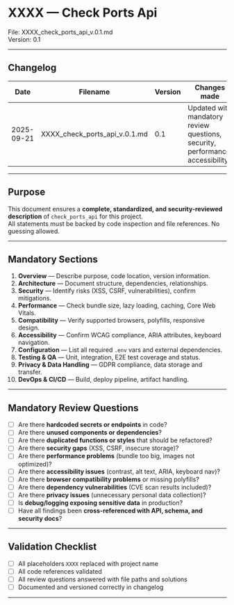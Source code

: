 # XXXX — Check Ports Api  
File: XXXX_check_ports_api_v.0.1.md  
Version: 0.1  

---

## Changelog

| Date       | Filename                     | Version | Changes made                                          | Author                |
|------------|-----------------------------|---------|------------------------------------------------------|----------------------|
| 2025-09-21 | XXXX_check_ports_api_v.0.1.md | 0.1     | Updated with mandatory review questions, security, performance, accessibility | Agent (name) |

---

## Purpose

This document ensures a **complete, standardized, and security-reviewed description** of `check_ports_api` for this project.  
All statements must be backed by code inspection and file references. No guessing allowed.

---

## Mandatory Sections

1. **Overview** — Describe purpose, code location, version information.
2. **Architecture** — Document structure, dependencies, relationships.
3. **Security** — Identify risks (XSS, CSRF, vulnerabilities), confirm mitigations.
4. **Performance** — Check bundle size, lazy loading, caching, Core Web Vitals.
5. **Compatibility** — Verify supported browsers, polyfills, responsive design.
6. **Accessibility** — Confirm WCAG compliance, ARIA attributes, keyboard navigation.
7. **Configuration** — List all required `.env` vars and external dependencies.
8. **Testing & QA** — Unit, integration, E2E test coverage and status.
9. **Privacy & Data Handling** — GDPR compliance, data storage and transfer.
10. **DevOps & CI/CD** — Build, deploy pipeline, artifact handling.

---

## Mandatory Review Questions

- [ ] Are there **hardcoded secrets or endpoints** in code?
- [ ] Are there **unused components or dependencies**?
- [ ] Are there **duplicated functions or styles** that should be refactored?
- [ ] Are there **security gaps** (XSS, CSRF, insecure storage)?
- [ ] Are there **performance problems** (bundle too big, images not optimized)?
- [ ] Are there **accessibility issues** (contrast, alt text, ARIA, keyboard nav)?
- [ ] Are there **browser compatibility problems** or missing polyfills?
- [ ] Are there **dependency vulnerabilities** (CVE scan results included)?
- [ ] Are there **privacy issues** (unnecessary personal data collection)?
- [ ] Is **debug/logging exposing sensitive data** in production?
- [ ] Have all findings been **cross-referenced with API, schema, and security docs**?

---

## Validation Checklist

- [ ] All placeholders `XXXX` replaced with project name
- [ ] All code references validated
- [ ] All review questions answered with file paths and solutions
- [ ] Documented and versioned correctly in changelog

---

